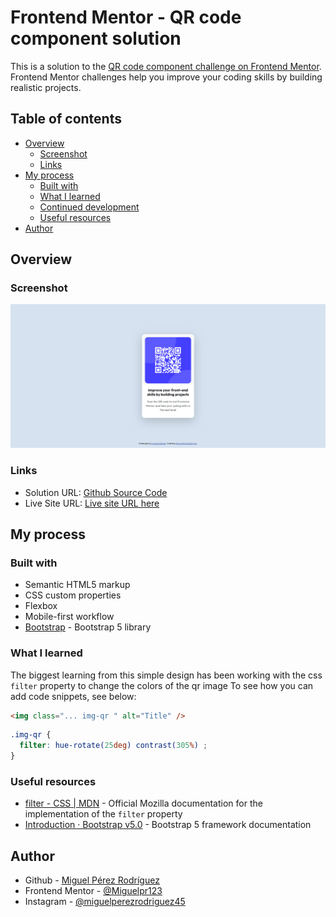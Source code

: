# Frontend Mentor - QR code component solution

This is a solution to the [QR code component challenge on Frontend Mentor](https://www.frontendmentor.io/challenges/qr-code-component-iux_sIO_H). Frontend Mentor challenges help you improve your coding skills by building realistic projects. 

## Table of contents

- [Overview](#overview)
  - [Screenshot](#screenshot)
  - [Links](#links)
- [My process](#my-process)
  - [Built with](#built-with)
  - [What I learned](#what-i-learned)
  - [Continued development](#continued-development)
  - [Useful resources](#useful-resources)
- [Author](#author)

## Overview

### Screenshot

![App Screenshot](./results/xl.png)

### Links

- Solution URL: [Github Source Code](https://github.com/Miguelpr123/frontendmentor/tree/master/qr-code-component)
- Live Site URL: [Live site URL here](https://miguelpr123.github.io/frontendmentor/qr-code-component)

## My process

### Built with

- Semantic HTML5 markup
- CSS custom properties
- Flexbox
- Mobile-first workflow
- [Bootstrap](https://getbootstrap.com/) - Bootstrap 5 library

### What I learned

The biggest learning from this simple design has been working with the css `filter` property to change the colors of the qr image
To see how you can add code snippets, see below:

```html
<img class="... img-qr " alt="Title" />
```
```css
.img-qr {
  filter: hue-rotate(25deg) contrast(305%) ;
}
```

### Useful resources

- [filter - CSS | MDN](https://developer.mozilla.org/es/docs/Web/CSS/filter) - Official Mozilla documentation for the implementation of the `filter` property
- [Introduction · Bootstrap v5.0](https://getbootstrap.com/docs/5.0/getting-started/introduction/) - Bootstrap 5 framework documentation

## Author

- Github - [Miguel Pérez Rodríguez](https://github.com/Miguelpr123)
- Frontend Mentor - [@Miguelpr123](https://www.frontendmentor.io/profile/Miguelpr123)
- Instagram - [@miguelperezrodriguez45](https://instagram.com/miguelperezrodriguez45)


